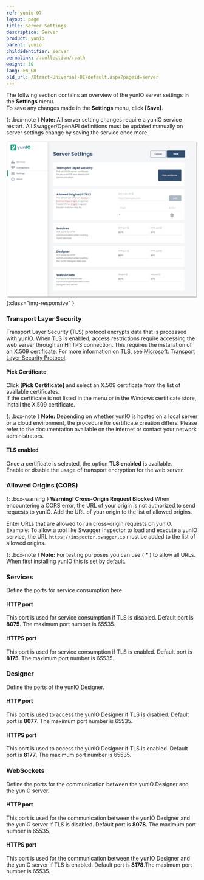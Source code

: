```yaml
---
ref: yunio-07
layout: page
title: Server Settings
description: Server
product: yunio
parent: yunio
childidentifier: server
permalink: /:collection/:path
weight: 30
lang: en_GB
old_url: /Xtract-Universal-DE/default.aspx?pageid=server
---
```

 

The follwing section contains an overview of the yunIO server settings in the **Settings** menu. <br>
To save any changes made in the **Settings** menu, click **[Save]**.

{: .box-note }
**Note:** All server setting changes require a yunIO service restart. All Swagger/OpenAPI definitions must be updated manually on server settings change by saving the service once more.

![Server-Settings](/img/content/yunio/Server-settings.png){:class="img-responsive" }


### Transport Layer Security

Transport Layer Security (TLS) protocol encrypts data that is processed with yunIO.
When TLS is enabled, access restrictions require accessing the web server through an HTTPS connection. This requires the installation of an X.509 certificate.
For more information on TLS, see [Microsoft: Transport Layer Security Protocol](https://docs.microsoft.com/en-us/windows/win32/secauthn/transport-layer-security-protocol).

#### Pick Certificate
Click **[Pick Certificate]** and select an X.509 certificate from the list of available certificates.<br>
If the certificate is not listed in the menu or in the Windows certificate store, install the X.509 certificate.

{: .box-note }
**Note:** Depending on whether yunIO is hosted on a local server or a cloud environment, the procedure for certificate creation differs.
Please refer to the documentation available on the internet or contact your network administrators.

#### TLS enabled
Once a certificate is selected, the option **TLS enabled** is available.<br>
Enable or disable the usage of transport encryption for the web server.

### Allowed Origins (CORS)

{: .box-warning }
**Warning! Cross-Origin Request Blocked** When encountering a CORS error, the URL of your origin is not authorized to send requests to yunIO. Add the URL of your origin to the list of allowed origins.

Enter URLs that are allowed to run cross-origin requests on yunIO.<br>
Example: To allow a tool like Swagger Inspector to load and execute a yunIO service, the URL `https://inspector.swagger.io` must be added to the list of allowed origins.

{: .box-note }
**Note:** For testing purposes you can use ( * ) to allow all URLs. When first installing yunIO this is set by default.


### Services

Define the ports for service consumption here. 

#### HTTP port
This port is used for service consumption if TLS is disabled. Default port is **8075**. The maximum port number is 65535.

#### HTTPS port
This port is used for service consumption if TLS is enabled. Default port is **8175**. The maximum port number is 65535.


### Designer

Define the ports of the yunIO Designer. 

#### HTTP port
This port is used to access the yunIO Designer if TLS is disabled. Default port is **8077**. The maximum port number is 65535.

#### HTTPS port
This port is used to access the yunIO Designer if TLS is enabled. Default port is **8177**. The maximum port number is 65535.


### WebSockets

Define the ports for the communication between the yunIO Designer and the yunIO server. 

#### HTTP port
This port is used for the communication between the yunIO Designer and the yunIO server if TLS is disabled. Default port is **8078**. The maximum port number is 65535.

#### HTTPS port
This port is used for the communication between the yunIO Designer and the yunIO server if TLS is enabled. Default port is **8178**.The maximum port number is 65535.
